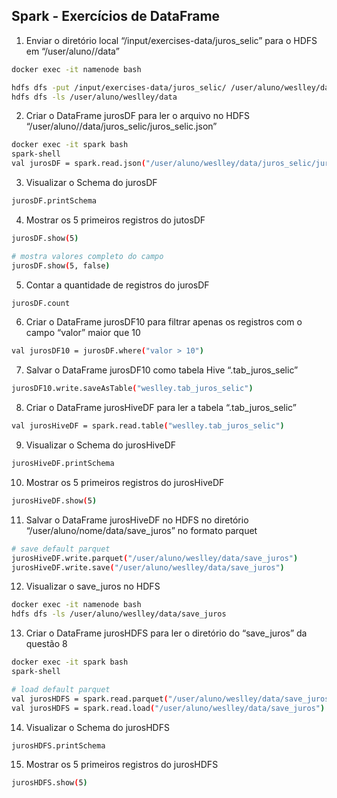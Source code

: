 ## Spark - Exercícios de DataFrame

1. Enviar o diretório local “/input/exercises-data/juros_selic” para o HDFS em “/user/aluno/<nome>/data”
```bash
docker exec -it namenode bash

hdfs dfs -put /input/exercises-data/juros_selic/ /user/aluno/weslley/data
hdfs dfs -ls /user/aluno/weslley/data
```

2. Criar o DataFrame jurosDF para ler o arquivo no HDFS “/user/aluno/<nome>/data/juros_selic/juros_selic.json”
```bash
docker exec -it spark bash
spark-shell
val jurosDF = spark.read.json("/user/aluno/weslley/data/juros_selic/juros_selic.json")


```

3. Visualizar o Schema do jurosDF
```bash
jurosDF.printSchema
```

4. Mostrar os 5 primeiros registros do jutosDF
```bash
jurosDF.show(5)

# mostra valores completo do campo
jurosDF.show(5, false)
```

5. Contar a quantidade de registros do jurosDF
```bash
jurosDF.count
```

6. Criar o DataFrame jurosDF10 para filtrar apenas os registros com o campo “valor” maior que 10
```bash
val jurosDF10 = jurosDF.where("valor > 10")
```

7. Salvar o DataFrame jurosDF10  como tabela Hive “<nome>.tab_juros_selic”
```bash
jurosDF10.write.saveAsTable("weslley.tab_juros_selic")
```

8. Criar o DataFrame jurosHiveDF para ler a tabela “<nome>.tab_juros_selic”
```bash
val jurosHiveDF = spark.read.table("weslley.tab_juros_selic")
```

9. Visualizar o Schema do jurosHiveDF
```bash
jurosHiveDF.printSchema
```

10. Mostrar os 5 primeiros registros do jurosHiveDF
```bash
jurosHiveDF.show(5)
```

11. Salvar o DataFrame jurosHiveDF no HDFS no diretório “/user/aluno/nome/data/save_juros” no formato parquet
```bash
# save default parquet
jurosHiveDF.write.parquet("/user/aluno/weslley/data/save_juros")
jurosHiveDF.write.save("/user/aluno/weslley/data/save_juros")

```

12. Visualizar o save_juros no HDFS
```bash
docker exec -it namenode bash
hdfs dfs -ls /user/aluno/weslley/data/save_juros
```

13. Criar o DataFrame jurosHDFS para ler o diretório do “save_juros” da questão 8
```bash
docker exec -it spark bash
spark-shell

# load default parquet
val jurosHDFS = spark.read.parquet("/user/aluno/weslley/data/save_juros")
val jurosHDFS = spark.read.load("/user/aluno/weslley/data/save_juros")

```

14. Visualizar o Schema do jurosHDFS
```bash
jurosHDFS.printSchema
```

15. Mostrar os 5 primeiros registros do jurosHDFS
```bash
jurosHDFS.show(5)
```